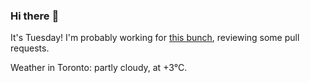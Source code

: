### Hi there :wave:

It's Tuesday! I'm probably working for [this bunch](https://github.com/kohofinancial), reviewing some pull requests.

Weather in Toronto: partly cloudy, at +3°C.
